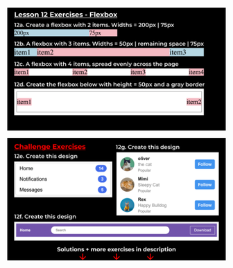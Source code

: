 ![exercises12-1](https://github.com/fatmakhaledosman/SuperSimpleDev-html-css-course-2022/blob/main/1-exercise-solutions/lesson-12/images/160039403-8309aec7-863c-4de7-b454-f20f2c9219cd.png)

![exercises12-2](https://github.com/fatmakhaledosman/SuperSimpleDev-html-css-course-2022/blob/main/1-exercise-solutions/lesson-12/images/160039412-ab647b28-bef9-4e2e-b3ee-b6e1bff5a86c.png)



